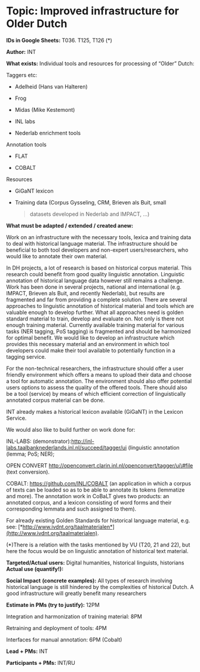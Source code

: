 Topic: Improved infrastructure for Older Dutch
==============================================

**IDs in Google Sheets:** T036. T125, T126 (\*)

**Author:** INT

**What exists:** Individual tools and resources for processing of
“Older” Dutch:

Taggers etc:

-   Adelheid (Hans van Halteren)

-   Frog

-   Midas (Mike Kestemont)

-   INL labs

-   Nederlab enrichment tools

Annotation tools

-   FLAT

-   COBALT

Resources

-   GiGaNT lexicon

-   Training data (Corpus Gysseling, CRM, Brieven als Buit, small
    > datasets developed in Nederlab and IMPACT, …)

**What must be adapted / extended / created anew:**

Work on an infrastructure with the necessary tools, lexica and training
data to deal with historical language material. The infrastructure
should be beneficial to both tool developers and non-expert
users/researchers, who would like to annotate their own material.

In DH projects, a lot of research is based on historical corpus
material. This research could benefit from good quality linguistic
annotation. Linguistic annotation of historical language data however
still remains a challenge. Work has been done in several projects,
national and international (e.g. IMPACT, Brieven als Buit, and recently
Nederlab), but results are fragmented and far from providing a complete
solution. There are several approaches to linguistic annotation of
historical material and tools which are valuable enough to develop
further. What all approaches need is golden standard material to train,
develop and evaluate on. Not only is there not enough training material.
Currently available training material for various tasks (NER tagging,
PoS tagging) is fragmented and should be harmonized for optimal benefit.
We would like to develop an infrastructure which provides this necessary
material and an environment in which tool developers could make their
tool available to potentially function in a tagging service.

For the non-technical researchers, the infrastructure should offer a
user friendly environment which offers a means to upload their data and
choose a tool for automatic annotation. The environment should also
offer potential users options to assess the quality of the offered
tools. There should also be a tool (service) by means of which efficient
correction of linguistically annotated corpus material can be done.

INT already makes a historical lexicon available (GiGaNT) in the Lexicon
Service.

We would also like to build further on work done for:

INL-LABS:
(demonstrator):http://inl-labs.taalbanknederlands.inl.nl/succeed/tagger/ui
(linguistic annotation (lemma; PoS; NER);

OPEN CONVERT
http://openconvert.clarin.inl.nl/openconvert/tagger/ui\#file (text
conversion).

COBALT: https://github.com/INL/COBALT (an application in which a corpus
of texts can be loaded so as to be able to annotate its tokens
(lemmatize and more). The annotation work in CoBaLT gives two products:
an annotated corpus, and a lexicon consisting of word forms and their
corresponding lemmata and such assigned to them).

For already existing Golden Standards for historical language material,
e.g. see:
[*http://www.ivdnt.org/taalmaterialen*](http://www.ivdnt.org/taalmaterialen).

(\*)There is a relation with the tasks mentioned by VU (T20, 21 and 22),
but here the focus would be on linguistic annotation of historical text
material.

**Targeted/Actual users:** Digital humanities, historical linguists,
historians\
**Actual use (quantify!):**

**Social Impact** **(concrete examples):** All types of research
involving historical language is still hindered by the complexities of
historical Dutch. A good infrastructure will greatly benefit many
researchers

**Estimate in PMs (try to justify):** 12PM

Integration and harmonization of training material: 8PM

Retraining and deployment of tools: 4PM

Interfaces for manual annotation: 6PM (Cobalt)

**Lead + PMs:** INT

**Participants + PMs:** INT/RU
